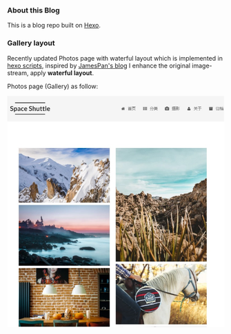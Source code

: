 ### About this Blog

This is a blog repo built on [Hexo](https://github.com/hexojs/hexo).

### Gallery layout

Recently updated Photos page with waterful layout which is implemented in [hexo scripts](https://github.com/alex2wong/alex2wong.github.io/blob/master/js/src/image-stream.js), inspired by [JamesPan's blog](https://github.com/JamesPan/blog-src)
I enhance the original image-stream, apply **waterful layout**.

Photos page (Gallery) as follow:

![gallery demo](https://github.com/alex2wong/alex2wong.github.io/blob/master/images/Blog_Gallery.jpg?raw=true)

